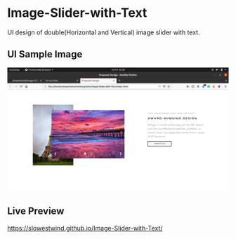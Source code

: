 # Image-Slider-with-Text
UI design of double(Horizontal and Vertical) image slider with text.

## UI Sample Image
![sample image](./img/preview.png)

## Live Preview 
https://slowestwind.github.io/Image-Slider-with-Text/

